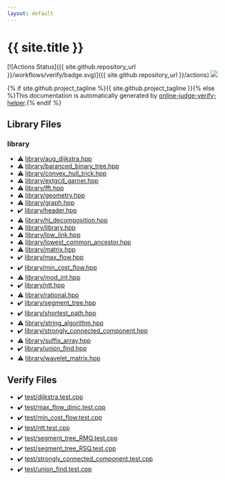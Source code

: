 ```yaml
---
layout: default
---
```


<!-- mathjax config similar to math.stackexchange -->
<script type="text/javascript" async
  src="https://cdnjs.cloudflare.com/ajax/libs/mathjax/2.7.5/MathJax.js?config=TeX-MML-AM_CHTML">
</script>
<script type="text/x-mathjax-config">
  MathJax.Hub.Config({
    TeX: { equationNumbers: { autoNumber: "AMS" }},
    tex2jax: {
      inlineMath: [ ['$','$'] ],
      processEscapes: true
    },
    "HTML-CSS": { matchFontHeight: false },
    displayAlign: "left",
    displayIndent: "2em"
  });
</script>

<script type="text/javascript" src="https://cdnjs.cloudflare.com/ajax/libs/jquery/3.4.1/jquery.min.js"></script>
<script src="https://cdn.jsdelivr.net/npm/jquery-balloon-js@1.1.2/jquery.balloon.min.js" integrity="sha256-ZEYs9VrgAeNuPvs15E39OsyOJaIkXEEt10fzxJ20+2I=" crossorigin="anonymous"></script>
<script type="text/javascript" src="assets/js/copy-button.js"></script>
<link rel="stylesheet" href="assets/css/copy-button.css" />


# {{ site.title }}

[![Actions Status]({{ site.github.repository_url }}/workflows/verify/badge.svg)]({{ site.github.repository_url }}/actions)
<a href="{{ site.github.repository_url }}"><img src="https://img.shields.io/github/last-commit/{{ site.github.owner_name }}/{{ site.github.repository_name }}" /></a>

{% if site.github.project_tagline %}{{ site.github.project_tagline }}{% else %}This documentation is automatically generated by <a href="https://github.com/kmyk/online-judge-verify-helper">online-judge-verify-helper</a>.{% endif %}

## Library Files

<div id="d521f765a49c72507257a2620612ee96"></div>

### library

* :warning: <a href="library/library/aug_dijkstra.hpp.html">library/aug_dijkstra.hpp</a>
* :warning: <a href="library/library/baranced_binary_tree.hpp.html">library/baranced_binary_tree.hpp</a>
* :warning: <a href="library/library/convex_hull_trick.hpp.html">library/convex_hull_trick.hpp</a>
* :warning: <a href="library/library/extgcd_garner.hpp.html">library/extgcd_garner.hpp</a>
* :warning: <a href="library/library/fft.hpp.html">library/fft.hpp</a>
* :warning: <a href="library/library/geometry.hpp.html">library/geometry.hpp</a>
* :warning: <a href="library/library/graph.hpp.html">library/graph.hpp</a>
* :heavy_check_mark: <a href="library/library/header.hpp.html">library/header.hpp</a>
* :warning: <a href="library/library/hl_decomposition.hpp.html">library/hl_decomposition.hpp</a>
* :warning: <a href="library/library/library.hpp.html">library/library.hpp</a>
* :warning: <a href="library/library/low_link.hpp.html">library/low_link.hpp</a>
* :warning: <a href="library/library/lowest_common_ancestor.hpp.html">library/lowest_common_ancestor.hpp</a>
* :warning: <a href="library/library/matrix.hpp.html">library/matrix.hpp</a>
* :heavy_check_mark: <a href="library/library/max_flow.hpp.html">library/max_flow.hpp</a>
* :heavy_check_mark: <a href="library/library/min_cost_flow.hpp.html">library/min_cost_flow.hpp</a>
* :warning: <a href="library/library/mod_int.hpp.html">library/mod_int.hpp</a>
* :heavy_check_mark: <a href="library/library/ntt.hpp.html">library/ntt.hpp</a>
* :warning: <a href="library/library/rational.hpp.html">library/rational.hpp</a>
* :heavy_check_mark: <a href="library/library/segment_tree.hpp.html">library/segment_tree.hpp</a>
* :heavy_check_mark: <a href="library/library/shortest_path.hpp.html">library/shortest_path.hpp</a>
* :warning: <a href="library/library/string_algorithm.hpp.html">library/string_algorithm.hpp</a>
* :heavy_check_mark: <a href="library/library/strongly_connected_component.hpp.html">library/strongly_connected_component.hpp</a>
* :warning: <a href="library/library/suffix_array.hpp.html">library/suffix_array.hpp</a>
* :heavy_check_mark: <a href="library/library/union_find.hpp.html">library/union_find.hpp</a>
* :warning: <a href="library/library/wavelet_matrix.hpp.html">library/wavelet_matrix.hpp</a>


## Verify Files

* :heavy_check_mark: <a href="verify/test/dijkstra.test.cpp.html">test/dijkstra.test.cpp</a>
* :heavy_check_mark: <a href="verify/test/max_flow_dinic.test.cpp.html">test/max_flow_dinic.test.cpp</a>
* :heavy_check_mark: <a href="verify/test/min_cost_flow.test.cpp.html">test/min_cost_flow.test.cpp</a>
* :heavy_check_mark: <a href="verify/test/ntt.test.cpp.html">test/ntt.test.cpp</a>
* :heavy_check_mark: <a href="verify/test/segment_tree_RMQ.test.cpp.html">test/segment_tree_RMQ.test.cpp</a>
* :heavy_check_mark: <a href="verify/test/segment_tree_RSQ.test.cpp.html">test/segment_tree_RSQ.test.cpp</a>
* :heavy_check_mark: <a href="verify/test/strongly_connected_component.test.cpp.html">test/strongly_connected_component.test.cpp</a>
* :heavy_check_mark: <a href="verify/test/union_find.test.cpp.html">test/union_find.test.cpp</a>


